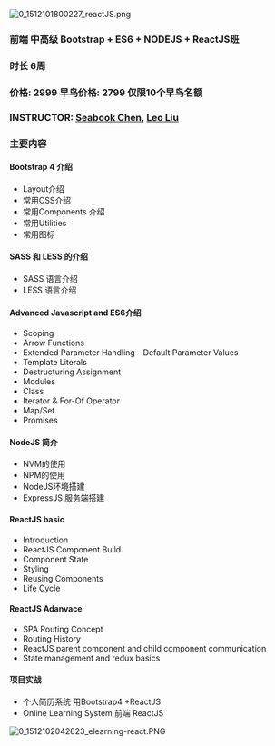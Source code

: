 ![0_1512101800227_reactJS.png](https://miro.medium.com/max/1120/1*dLaDL-lSN0iprzmOpmM7zQ.png) 

### 前端 中高级 Bootstrap + ES6 + NODEJS +  ReactJS班
### 时长 6周

### 价格: 2999 早鸟价格: 2799 仅限10个早鸟名额
### INSTRUCTOR: [Seabook Chen](https://www.linkedin.com/in/seabookchen/), [Leo Liu](https://www.linkedin.com/in/shixunliu/)
### 主要内容
#### Bootstrap 4 介绍
 - Layout介绍
 - 常用CSS介绍
 - 常用Components 介绍
 - 常用Utilities
 - 常用图标

#### SASS 和 LESS 的介绍
 - SASS 语言介绍	
 - LESS 语言介绍

#### Advanced Javascript and ES6介绍
 - Scoping		
 - Arrow Functions		
 - Extended Parameter Handling - Default Parameter Values		
 - Template Literals		
 - Destructuring Assignment		
 - Modules		
 - Class
 - Iterator & For-Of Operator
 - Map/Set
 - Promises

#### NodeJS 简介
 - NVM的使用
 - NPM的使用
 - NodeJS环境搭建
 - ExpressJS 服务端搭建
	
#### ReactJS basic
 - Introduction
 - ReactJS Component Build		
 - Component State
 - Styling
 - Reusing Components
 - Life Cycle		

#### ReactJS Adanvace
 - SPA Routing Concept
 - Routing History
 - ReactJS parent component and child component communication
 - State management and redux basics

#### 项目实战
- 个人简历系统 用Bootstrap4 +ReactJS
- Online Learning System 前端 ReactJS

![0_1512102042823_elearning-react.PNG](https://www.bootstrapdash.com/wp-content/uploads/2017/08/Use-Bootstrap-4-With-ReactJS.jpg)